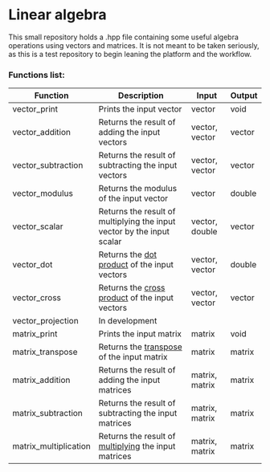 # Linear algebra
This small repository holds a .hpp file containing some useful algebra operations using vectors and matrices. 
It is not meant to be taken seriously, as this is a test repository to begin leaning the platform and the workflow.

### Functions list:
| Function              | Description                                                            | Input          | Output |
|-----------------------|------------------------------------------------------------------------|----------------|--------|
| vector_print          | Prints the input vector                                                | vector         | void   |
| vector_addition       | Returns the result of adding the input vectors                         | vector, vector | vector |
| vector_subtraction    | Returns the result of subtracting the input vectors                    | vector, vector | vector |
| vector_modulus        | Returns the modulus of the input vector                                | vector         | double |
| vector_scalar         | Returns the result of multiplying the input vector by the input scalar | vector, double | vector |
| vector_dot            | Returns the [dot product](https://en.wikipedia.org/wiki/Dot_product) of the input vectors | vector, vector | double |
| vector_cross          | Returns the [cross product](https://en.wikipedia.org/wiki/Cross_product) of the input vectors | vector, vector | vector |
| vector_projection     | In development                                                         |                |        |
| matrix_print          | Prints the input matrix                                                | matrix         | void   |
| matrix_transpose      | Returns the [transpose](https://en.wikipedia.org/wiki/Transpose) of the input matrix | matrix | matrix |
| matrix_addition       | Returns the result of adding the input matrices                        | matrix, matrix | matrix |
| matrix_subtraction    | Returns the result of subtracting the input matrices                   | matrix, matrix | matrix |
| matrix_multiplication | Returns the result of [multiplying](https://en.wikipedia.org/wiki/Matrix_multiplication) the input matrices | matrix, matrix | matrix |
